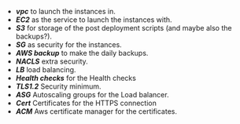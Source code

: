 - ***vpc*** to launch the instances in.
- ***EC2*** as the service to launch the instances with.
- ***S3*** for storage of the post deployment scripts (and maybe also the backups?).
- ***SG*** as security for the instances.
- ***AWS backup*** to make the daily backups.
- ***NACLS*** extra security.
- ***LB*** load balancing.
- ***Health checks*** for the Health checks
- ***TLS1.2*** Security minimum.
- ***ASG*** Autoscaling groups for the Load balancer.
- ***Cert*** Certificates for the HTTPS connection
- ***ACM*** Aws certificate manager for the certificates.
